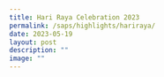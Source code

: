 ```yaml
---
title: Hari Raya Celebration 2023
permalink: /saps/highlights/hariraya/
date: 2023-05-19
layout: post
description: ""
image: ""
---
```

